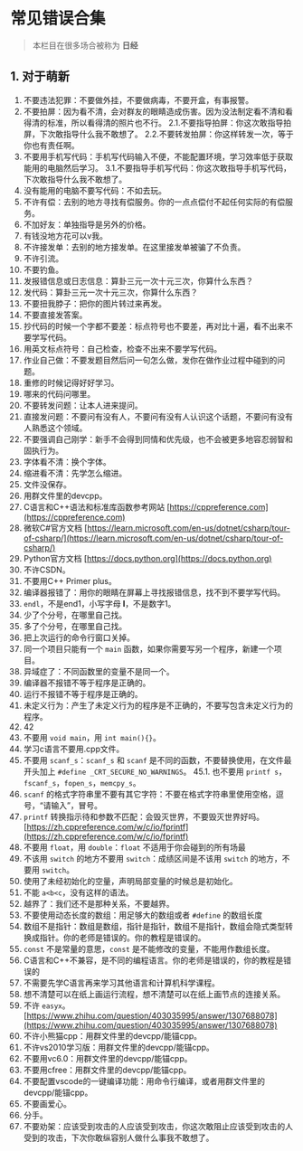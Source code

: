 # 常见错误合集

> 本栏目在很多场合被称为 **日经**

## 1. 对于萌新

1. 不要违法犯罪：不要做外挂，不要做病毒，不要开盒，有事报警。
2. 不要拍屏：因为看不清，会对群友的眼睛造成伤害。因为没法制定看不清和看得清的标准，所以看得清的照片也不行。
   2.1.不要指导拍屏：你这次敢指导拍屏，下次敢指导什么我不敢想了。
   2.2.不要转发拍屏：你这样转发一次，等于你也有责任啊。
3. 不要用手机写代码：手机写代码输入不便，不能配置环境，学习效率低于获取能用的电脑然后学习。
   3.1.不要指导手机写代码：你这次敢指导手机写代码，下次敢指导什么我不敢想了。
4. 没有能用的电脑不要写代码：不如去玩。
5. 不许有偿：去别的地方寻找有偿服务。你的一点点偿付不起任何实际的有偿服务。
6. 不加好友：单独指导是另外的价格。
7. 有钱没地方花可以v我。
8. 不许接发单：去别的地方接发单。在这里接发单被骗了不负责。
9. 不许引流。
10. 不要钓鱼。
11. 发报错信息或日志信息：算卦三元一次十元三次，你算什么东西？
12. 发代码：算卦三元一次十元三次，你算什么东西？
13. 不要扭我脖子：把你的图片转过来再发。
14. 不要直接发答案。
15. 抄代码的时候一个字都不要差：标点符号也不要差，再对比十遍，看不出来不要学写代码。
16. 用英文标点符号：自己检查，检查不出来不要学写代码。
17. 作业自己做：不要发题目然后问一句怎么做，发你在做作业过程中碰到的问题。
18. 重修的时候记得好好学习。
19. 哪来的代码问哪里。
20. 不要转发问题：让本人进来提问。
21. 直接发问题：不要问有没有人，不要问有没有人认识这个话题，不要问有没有人熟悉这个领域。
22. 不要强调自己刚学：新手不会得到同情和优先级，也不会被更多地容忍弱智和固执行为。
23. 字体看不清：换个字体。
24. 缩进看不清：先学怎么缩进。
25. 文件没保存。
26. 用群文件里的devcpp。
27. C语言和C++语法和标准库函数参考网站 [https://cppreference.com](https://cppreference.com)
28. 微软C#官方文档 [https://learn.microsoft.com/en-us/dotnet/csharp/tour-of-csharp/](https://learn.microsoft.com/en-us/dotnet/csharp/tour-of-csharp/)
29. Python官方文档 [https://docs.python.org](https://docs.python.org)
30. 不许CSDN。
31. 不要用C++ Primer plus。
32. 编译器报错了：用你的眼睛在屏幕上寻找报错信息，找不到不要学写代码。
33. `endl`，不是end1，小写字母 **l**，不是数字1。
34. 少了个分号，在哪里自己找。
35. 多了个分号，在哪里自己找。
36. 把上次运行的命令行窗口关掉。
37. 同一个项目只能有一个 `main` 函数，如果你需要写另一个程序，新建一个项目。
38. 异域症了：不同函数里的变量不是同一个。
39. 编译器不报错不等于程序是正确的。
40. 运行不报错不等于程序是正确的。
41. 未定义行为：产生了未定义行为的程序是不正确的，不要写包含未定义行为的程序。
42. 42
43. 不要用 `void main`，用 `int main(){}`。
44. 学习c语言不要用.cpp文件。
45. 不要用 `scanf_s`：`scanf_s` 和 `scanf` 是不同的函数，不要替换使用，在文件最开头加上 `#define _CRT_SECURE_NO_WARNINGS`。
   45.1. 也不要用 `printf s`，`fscanf_s`，`fopen_s`，`memcpy_s`。
46. `scanf` 的格式字符串里不要有其它字符：不要在格式字符串里使用空格，逗号，“请输入”，冒号。
47. `printf` 转换指示待和参数不匹配：会毁灭世界，不要毁灭世界好吗。[https://zh.cppreference.com/w/c/io/fprintf](https://zh.cppreference.com/w/c/io/fprintf)
48. 不要用 `float`，用 `double`：`float` 不适用于你会碰到的所有场最
49. 不该用 `switch` 的地方不要用 `switch`：成绩区间是不该用 `switch` 的地方，不要用 `switch`。
50. 使用了未经初始化的空量，声明局部变量的时候总是初始化。
51. 不能 `a<b<c`，没有这样的语法。
52. 越界了：我们还不是那种关系，不要越界。
53. 不要使用动态长度的数组：用足够大的数组或者 `#define` 的数组长度
54. 数组不是指针：数组是数组，指针是指针，数组不是指针，数组会隐式类型转换成指针。你的老师是错误的。你的教程是错误的。
55. `const` 不是常量的意思，`const` 是不能修改的变量，不能用作数组长度。
56. C语言和C++不兼容，是不同的编程语言。你的老师是错误的，你的教程是错误的
57. 不需要先学C语言再来学习其他语言和计算机科学课程。
58. 想不清楚可以在纸上画运行流程，想不清楚可以在纸上画节点的连接关系。
59. 不许 `easyx`。[https://www.zhihu.com/question/403035995/answer/1307688078](https://www.zhihu.com/question/403035995/answer/1307688078)
60. 不许小熊猫cpp：用群文件里的devcpp/能锚cpp。
61. 不许vs2010学习版：用群文件里的devcpp/能锚cpp。
62. 不要用vc6.0：用群文件里的devcpp/能锚cpp。
63. 不要用cfree：用群文件里的devcpp/能锚cpp。
64. 不要配置vscode的一键编译功能：用命令行编译，或者用群文件里的devcpp/能锚cpp。
65. 不要画爱心。
66. 分手。
67. 不要劝架：应该受到攻击的人应该受到攻击，你这次敢阻止应该受到攻击的人受到的攻击，下次你敢纵容别人做什么事我不敢想了。
